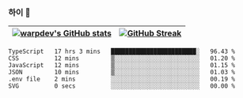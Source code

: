 
### 하이 👋
[![warpdev's GitHub stats](https://github-readme-stats.vercel.app/api?username=warpdev&show_icons=true&theme=vue-dark)](#) |[![GitHub Streak](https://github-readme-streak-stats.herokuapp.com/?user=warpdev&theme=dark)](#)
--- | --- |
<!--START_SECTION:waka-->

```text
TypeScript   17 hrs 3 mins   ████████████████████████░   96.43 %
CSS          12 mins         ▒░░░░░░░░░░░░░░░░░░░░░░░░   01.20 %
JavaScript   12 mins         ▒░░░░░░░░░░░░░░░░░░░░░░░░   01.15 %
JSON         10 mins         ▒░░░░░░░░░░░░░░░░░░░░░░░░   01.03 %
.env file    2 mins          ░░░░░░░░░░░░░░░░░░░░░░░░░   00.19 %
SVG          0 secs          ░░░░░░░░░░░░░░░░░░░░░░░░░   00.00 %
```

<!--END_SECTION:waka-->

<!--
**warpdev/warpdev** is a ✨ _special_ ✨ repository because its `README.md` (this file) appears on your GitHub profile.

Here are some ideas to get you started:

- 🔭 I’m currently working on ...
- 🌱 I’m currently learning ...
- 👯 I’m looking to collaborate on ...
- 🤔 I’m looking for help with ...
- 💬 Ask me about ...
- 📫 How to reach me: ...
- 😄 Pronouns: ...
- ⚡ Fun fact: ...
-->
